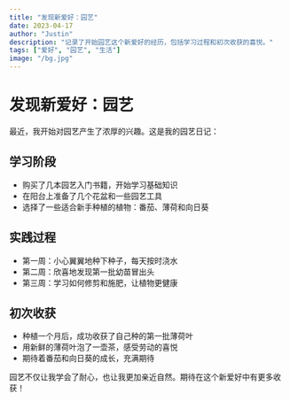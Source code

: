 ```yaml
---
title: "发现新爱好：园艺"
date: 2023-04-17
author: "Justin"
description: "记录了开始园艺这个新爱好的经历，包括学习过程和初次收获的喜悦。"
tags: ["爱好", "园艺", "生活"]
image: "/bg.jpg"
---
```


# 发现新爱好：园艺

最近，我开始对园艺产生了浓厚的兴趣。这是我的园艺日记：

## 学习阶段

- 购买了几本园艺入门书籍，开始学习基础知识
- 在阳台上准备了几个花盆和一些园艺工具
- 选择了一些适合新手种植的植物：番茄、薄荷和向日葵

## 实践过程

- 第一周：小心翼翼地种下种子，每天按时浇水
- 第二周：欣喜地发现第一批幼苗冒出头
- 第三周：学习如何修剪和施肥，让植物更健康

## 初次收获

- 种植一个月后，成功收获了自己种的第一批薄荷叶
- 用新鲜的薄荷叶泡了一壶茶，感受劳动的喜悦
- 期待着番茄和向日葵的成长，充满期待

园艺不仅让我学会了耐心，也让我更加亲近自然。期待在这个新爱好中有更多收获！
